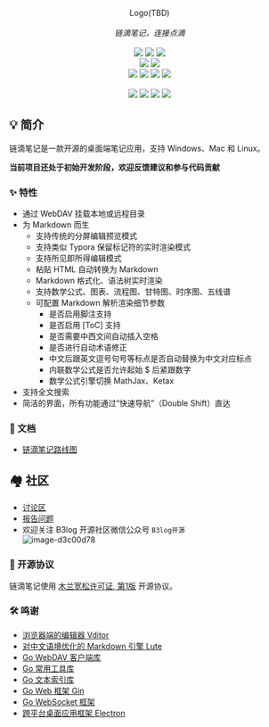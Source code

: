 <p align = "center">
Logo(TBD)
<br><br>
<em>
链滴笔记，连接点滴
</em>
<br><br>
<a title="Build Status" target="_blank" href="https://travis-ci.org/88250/liandi"><img src="https://img.shields.io/travis/88250/liandi.svg?style=flat-square"></a>
<a title="Code Size" target="_blank" href="https://github.com/88250/liandi"><img src="https://img.shields.io/github/languages/code-size/88250/liandi.svg?style=flat-square"></a>
<a title="MulanPSL" target="_blank" href="https://github.com/88250/liandi/blob/master/LICENSE"><img src="https://img.shields.io/badge/license-MulanPSL-orange.svg?style=flat-square"></a>
<br>
<a title="Releases" target="_blank" href="https://github.com/88250/liandi/releases"><img src="https://img.shields.io/github/release/88250/liandi.svg?style=flat-square"></a>
<a title="Release Date" target="_blank" href="https://github.com/88250/liandi/releases"><img src="https://img.shields.io/github/release-date/88250/liandi.svg?style=flat-square&color=99CCFF"></a>
<br>
<a title="GitHub Commits" target="_blank" href="https://github.com/88250/liandi/commits/master"><img src="https://img.shields.io/github/commit-activity/m/88250/liandi.svg?style=flat-square"></a>
<a title="Last Commit" target="_blank" href="https://github.com/88250/liandi/commits/master"><img src="https://img.shields.io/github/last-commit/88250/liandi.svg?style=flat-square&color=FF9900"></a>
<a title="GitHub Pull Requests" target="_blank" href="https://github.com/88250/liandi/pulls"><img src="https://img.shields.io/github/issues-pr-closed/88250/liandi.svg?style=flat-square&color=FF9966"></a>
<a title="Hits" target="_blank" href="https://github.com/88250/hits"><img src="https://hits.b3log.org/88250/liandi.svg"></a>
<br><br>
<a title="GitHub Watchers" target="_blank" href="https://github.com/88250/liandi/watchers"><img src="https://img.shields.io/github/watchers/88250/liandi.svg?label=Watchers&style=social"></a>  
<a title="GitHub Stars" target="_blank" href="https://github.com/88250/liandi/stargazers"><img src="https://img.shields.io/github/stars/88250/liandi.svg?label=Stars&style=social"></a>  
<a title="GitHub Forks" target="_blank" href="https://github.com/88250/liandi/network/members"><img src="https://img.shields.io/github/forks/88250/liandi.svg?label=Forks&style=social"></a>  
<a title="Author GitHub Followers" target="_blank" href="https://github.com/88250"><img src="https://img.shields.io/github/followers/88250.svg?label=Followers&style=social"></a>
</p>

## 💡 简介

链滴笔记是一款开源的桌面端笔记应用，支持 Windows、Mac 和 Linux。

**当前项目还处于初始开发阶段，欢迎反馈建议和参与代码贡献**

### ✨  特性

* 通过 WebDAV 挂载本地或远程目录
* 为 Markdown 而生
  * 支持传统的分屏编辑预览模式
  * 支持类似 Typora 保留标记符的实时渲染模式
  * 支持所见即所得编辑模式
  * 粘贴 HTML 自动转换为 Markdown
  * Markdown 格式化、语法树实时渲染
  * 支持数学公式、图表、流程图、甘特图、时序图、五线谱
  * 可配置 Markdown 解析渲染细节参数
    * 是否启用脚注支持
    * 是否启用 [ToC] 支持
    * 是否需要中西文间自动插入空格
    * 是否进行自动术语修正
    * 中文后跟英文逗号句号等标点是否自动替换为中文对应标点
    * 内联数学公式是否允许起始 $ 后紧跟数字
    * 数学公式引擎切换 MathJax、Ketax
* 支持全文搜索
* 简洁的界面，所有功能通过“快速导航”（Double Shift）直达

### 📜 文档

* [链滴笔记路线图](https://hacpai.com/article/1579786655216)

## 🏘️ 社区

* [讨论区](https://hacpai.com/tag/liandibiji)
* [报告问题](https://github.com/88250/liandi/issues/new)
* 欢迎关注 B3log 开源社区微信公众号 `B3log开源`  
  ![image-d3c00d78](https://user-images.githubusercontent.com/873584/71566370-0d312c00-2af2-11ea-8ea1-0d45d6f0db20.png)

### 📄 开源协议

链滴笔记使用 [木兰宽松许可证, 第1版](http://license.coscl.org.cn/MulanPSL) 开源协议。

### 🛠️ 鸣谢

* [浏览器端的编辑器 Vditor](https://github.com/Vanessa219/vditor)
* [对中文语境优化的 Markdown 引擎 Lute](https://github.com/88250/lute)
* [Go WebDAV 客户端库](https://github.com/88250/gowebdav)
* [Go 常用工具库](https://github.com/88250/gulu)
* [Go 文本索引库](https://github.com/blevesearch/bleve)
* [Go Web 框架 Gin](https://github.com/gin-gonic/gin)
* [Go WebSocket 框架](https://github.com/olahol/melody)
* [跨平台桌面应用框架 Electron](https://github.com/electron/electron)
